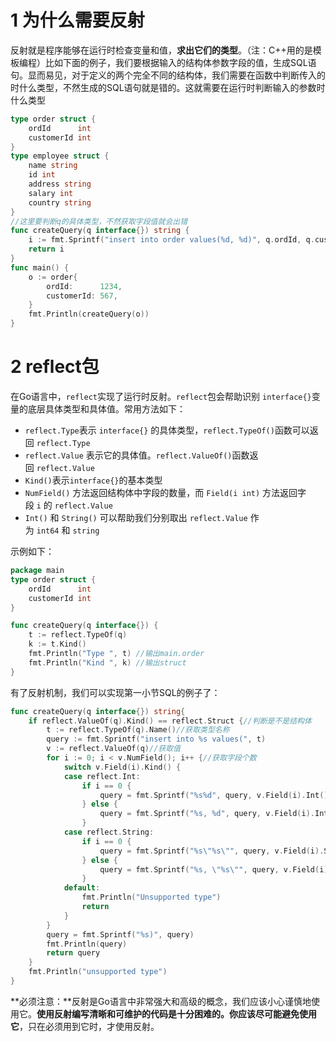 
# 1 为什么需要反射
反射就是程序能够在运行时检查变量和值，**求出它们的类型**。（注：C++用的是模板编程）比如下面的例子，我们要根据输入的结构体参数字段的值，生成SQL语句。显而易见，对于定义的两个完全不同的结构体，我们需要在函数中判断传入的时什么类型，不然生成的SQL语句就是错的。这就需要在运行时判断输入的参数时什么类型
```go
type order struct {
    ordId      int
    customerId int
}
type employee struct {
    name string
    id int
    address string
    salary int
    country string
}
//这里要判断q的具体类型，不然获取字段值就会出错
func createQuery(q interface{}) string {
    i := fmt.Sprintf("insert into order values(%d, %d)", q.ordId, q.customerId)
    return i
}
func main() {
    o := order{
        ordId:      1234,
        customerId: 567,
    }
    fmt.Println(createQuery(o))
}
```

# 2 reflect包
在Go语言中，`reflect`实现了运行时反射。`reflect`包会帮助识别 `interface{}`变量的底层具体类型和具体值。常用方法如下：

- `reflect.Type`表示 `interface{}` 的具体类型，`reflect.TypeOf()`函数可以返回 `reflect.Type` 
- `reflect.Value` 表示它的具体值。`reflect.ValueOf()`函数返回 `reflect.Value`
- `Kind()`表示`interface{}`的基本类型
- `NumField()` 方法返回结构体中字段的数量，而 `Field(i int)` 方法返回字段 `i` 的 `reflect.Value`
- `Int()` 和 `String()` 可以帮助我们分别取出 `reflect.Value` 作为 `int64` 和 `string`

示例如下：
```go
package main
type order struct {
    ordId      int
    customerId int
}

func createQuery(q interface{}) {
    t := reflect.TypeOf(q)
    k := t.Kind()
    fmt.Println("Type ", t) //输出main.order
    fmt.Println("Kind ", k) //输出struct
}
```
有了反射机制，我们可以实现第一小节SQL的例子了：
```go
func createQuery(q interface{}) string{
    if reflect.ValueOf(q).Kind() == reflect.Struct {//判断是不是结构体
        t := reflect.TypeOf(q).Name()//获取类型名称
        query := fmt.Sprintf("insert into %s values(", t)
        v := reflect.ValueOf(q)//获取值
        for i := 0; i < v.NumField(); i++ {//获取字段个数
            switch v.Field(i).Kind() {
            case reflect.Int:
                if i == 0 {
                    query = fmt.Sprintf("%s%d", query, v.Field(i).Int())//取出当前字段的值，加入到query中
                } else {
                    query = fmt.Sprintf("%s, %d", query, v.Field(i).Int())
                }
            case reflect.String:
                if i == 0 {
                    query = fmt.Sprintf("%s\"%s\"", query, v.Field(i).String())
                } else {
                    query = fmt.Sprintf("%s, \"%s\"", query, v.Field(i).String())
                }
            default:
                fmt.Println("Unsupported type")
                return
            }
        }
        query = fmt.Sprintf("%s)", query)
        fmt.Println(query)
        return query
    }
    fmt.Println("unsupported type")
}
```
**必须注意：**反射是Go语言中非常强大和高级的概念，我们应该小心谨慎地使用它。**使用反射编写清晰和可维护的代码是十分困难的。你应该尽可能避免使用它**，只在必须用到它时，才使用反射。
